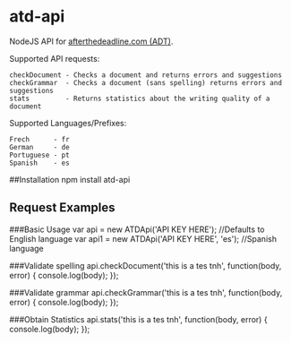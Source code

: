 atd-api
=========

NodeJS API for [afterthedeadline.com (ADT)](http://www.afterthedeadline.com/api.slp "After the Deadline API documentation").

Supported API requests:

    checkDocument - Checks a document and returns errors and suggestions
    checkGrammar  - Checks a document (sans spelling) returns errors and suggestions
    stats         - Returns statistics about the writing quality of a document

Supported Languages/Prefixes:

    Frech      - fr
    German     - de
    Portuguese - pt
    Spanish    - es

##Installation
	npm install atd-api

## Request Examples

###Basic Usage
	var api  = new ATDApi('API KEY HERE');       //Defaults to English language
	var api1 = new ATDApi('API KEY HERE', 'es'); //Spanish language

###Validate spelling
	api.checkDocument('this is a tes tnh', function(body, error) {
	    console.log(body);
	});

###Validate grammar
	api.checkGrammar('this is a tes tnh', function(body, error) {
	    console.log(body);
	});

###Obtain Statistics
	api.stats('this is a tes tnh', function(body, error) {
	    console.log(body);
	});
